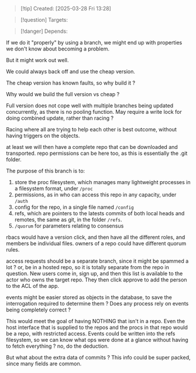 
>[!tip] Created: [2025-03-28 Fri 13:28]

>[!question] Targets: 

>[!danger] Depends: 

If we do it "properly" by using a branch, we might end up with properties we don't know about becoming a problem.

But it might work out well.

We could always back off and use the cheap version.

The cheap version has known faults, so why build it ?

Why would we build the full version vs cheap ?

Full version does not cope well with multiple branches being updated concurrently, as there is no pooling function.  May require a write lock for doing combined update, rather than racing ?

Racing where all are trying to help each other is best outcome, without having triggers on the objects.

at least we will then have a complete repo that can be downloaded and transported.
repo permissions can be here too, as this is essentially the .git folder.

The purpose of this branch is to:
1. store the proc filesystem, which manages many lightweight processes in a filesystem format, under `/proc`
2. permissions, as in who can access this repo in any capacity, under `/auth`
3. config for the repo, in a single file named `/config`
4. refs, which are pointers to the latests commits of both local heads and remotes, the same as git, in the folder `/refs`.
5. `/quorum` for parameters relating to consensus

rbacs would have a version click, and then have all the different roles, and members be individual files.
owners of a repo could have different quorum rules.

access requests should be a separate branch, since it might be spammed a lot ?
or, be in a hosted repo, so it is totally separate from the repo in question.
New users come in, sign up, and then this list is available to the actor who owns the target repo.  They then click approve to add the person to the ACL of the app.

events might be easier stored as objects in the database, to save the interrogation required to determine them ?
Does any process rely on events being completely correct ?

This would meet the goal of having NOTHING that isn't in a repo.
Even the host interface that is supplied to the repos and the procs in that repo would be a repo, with restricted access.
Events could be written into the refs filesystem, so we can know what ops were done at a glance without having to fetch everything ? no, do the deduction.

But what about the extra data of commits ?  This info could be super packed, since many fields are common.